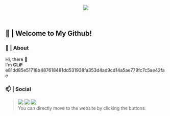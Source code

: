 <p align="center">
   <!--https://github.com/kyechan99/capsule-render-->
   <img align = "center" src="https://capsule-render.vercel.app/api?type=waving&color=gradient&height=330&section=header&text=CLiF&fontSize=90&animation=fadeIn&fontAlignY=38&desc=I'm%20a%20Student%20Developer&descAlignY=60" />
</p>
<br/>

## 🙂 | Welcome to My Github!

### 🔭 | About
Hi, there 👋    
I'm **CLiF**      
e81dd85e51718b487618481dd531938fa353d4ad9cd14a5ae779fc7c5ae42fae
<br/>

### 📫 | Social
> <a href="https://discord.com/invite/tnGpTAd6xc"><img src = "https://img.shields.io/badge/Discord-%235865F2.svg?style=for-the-badge&logo=discord&logoColor=white"/></a>
> <a href="https://www.youtube.com/channel/UC3n5cIvZugKiI-htk7cA5cA"><img src="https://img.shields.io/badge/YouTube-%23FF0000.svg?style=for-the-badge&logo=YouTube&logoColor=white"/></a>
> <a href="https://github.com/CLiF-1593"><img src="https://img.shields.io/badge/GitHub-181717.svg?style=for-the-badge&logo=GitHub&logoColor=white"/></a> <br/>
> You can directly move to the website by clicking the buttons.
<br/>
